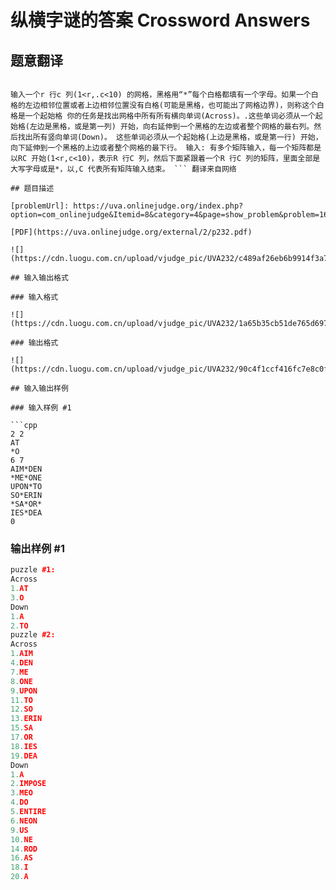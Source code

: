# 纵横字谜的答案 Crossword Answers

## 题意翻译

```plain

输入一个r 行c 列(1<r,.c<10) 的网格，黑格用“*”每个白格都填有一个字母。如果一个白格的左边相邻位置或者上边相邻位置没有白格(可能是黑格，也可能出了网格边界)，则称这个白格是一个起始格 你的任务是找出网格中所有所有横向单词(Across)。.这些单词必须从一个起始格(左边是黑格，或是第一列) 开始，向右延伸到一个黑格的左边或者整个网格的最右列。然后找出所有竖向单词(Down)。 这些单词必须从一个起始格(上边是黑格，或是第一行) 开始，向下延伸到一个黑格的上边或者整个网格的最下行。 输入: 有多个矩阵输入，每一个矩阵都是以RC 开始(1<r,c<10)，表示R 行C 列，然后下面紧跟着一个R 行C 列的矩阵，里面全部是大写字母或是*，以,C 代表所有矩阵输入结束。 ``` 翻译来自网络

## 题目描述

[problemUrl]: https://uva.onlinejudge.org/index.php?option=com_onlinejudge&Itemid=8&category=4&page=show_problem&problem=168

[PDF](https://uva.onlinejudge.org/external/2/p232.pdf)

![](https://cdn.luogu.com.cn/upload/vjudge_pic/UVA232/c489af26eb6b9914f3a7ac1c90f62533860ee1d2.png)

## 输入输出格式

### 输入格式

![](https://cdn.luogu.com.cn/upload/vjudge_pic/UVA232/1a65b35cb51de765d6978fc7a826be68517f8b22.png)

### 输出格式

![](https://cdn.luogu.com.cn/upload/vjudge_pic/UVA232/90c4f1ccf416fc7e8c0f817e3cb2ee5ccaa2a1e3.png)

## 输入输出样例

### 输入样例 #1

```cpp
2 2
AT
*O
6 7
AIM*DEN
*ME*ONE
UPON*TO
SO*ERIN
*SA*OR*
IES*DEA
0
```


### 输出样例 #1

```cpp
puzzle #1:
Across
1.AT
3.O
Down
1.A
2.TO
puzzle #2:
Across
1.AIM
4.DEN
7.ME
8.ONE
9.UPON
11.TO
12.SO
13.ERIN
15.SA
17.OR
18.IES
19.DEA
Down
1.A
2.IMPOSE
3.MEO
4.DO
5.ENTIRE
6.NEON
9.US
10.NE
14.ROD
16.AS
18.I
20.A
```


